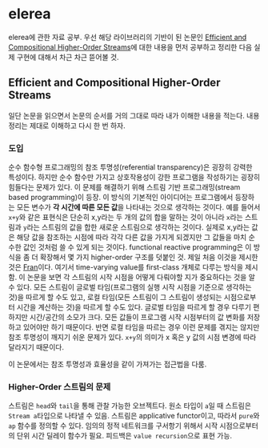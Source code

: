 # elerea

elerea에 관한 자료 공부. 우선 해당 라이브러리의 기반이 된 논문인 [Efficient and Compositional Higher-Order Streams](http://sgate.emt.bme.hu/documents/patai/publications/PataiWFLP2010.pdf)에 대한 내용을 먼저 공부하고 정리한 다음 실제 구현에 대해서 차근 차근 뜯어볼 것.

## Efficient and Compositional Higher-Order Streams

일단 논문을 읽으면서 논문의 순서를 거의 그대로 따라 내가 이해한 내용을 적는다. 내용 정리는 제대로 이해하고 다시 한 번 하자.

### 도입

순수 함수형 프로그래밍의 참조 투명성(referential transparency)은 굉장히 강력한 특성이다. 하지만 순수 함수만 가지고 상호작용성이 강한 프로그램을 작성하기는 굉장히 힘들다는 문제가 있다. 이 문제를 해결하기 위해 스트림 기반 프로그래밍(stream based programming)이 등장. 이 방식의 기본적인 아이디어는 프로그램에서 등장하는 모든 변수가 **각 시간에 따른 모든 값**을 나타내는 것으로 생각하는 것이다. 예를 들어서 `x+y`와 같은 표현식은 단순히 x,y라는 두 개의 값의 합을 말하는 것이 아니라 `x`라는 스트림과 `y`라는 스트림의 값을 합한 새로운 스트림으로 생각하는 것이다. 실제로 x,y라는 값은 해당 값을 참조하는 시점에 따라 각각 다른 값을 가지게 되겠지만 그 값들을 마치 순수한 값인 것처럼 쓸 수 있게 되는 것이다. functional reactive programming은 이 방식을 좀 더 확장해서 몇 가지 higher-order 구조를 덧붙인 것. 제일 처음 이것을 제시한 것은 [Fran](http://conal.net/papers/icfp97/)이다. 여기서 time-varying value를 first-class 개체로 다루는 방식을 제시함. 이 논문을 보면 각 스트림의 시작 시점을 어떻게 다뤄야할 지가 중요하다는 것을 알 수 있다. 모든 스트림이 글로벌 타임(프로그램의 실행 시작 시점을 기준으로 생각하는 것)을 따르게 할 수도 있고, 로컬 타임(모든 스트림이 그 스트림이 생성되는 시점으로부터 시간을 계산하는 것)을 따르게 할 수도 있다. 글로벌 타임을 따르게 할 경우 다루기 편하지만 시간/공간의 소모가 크다. 모든 값들이 프로그램 시작 시점부터의 값 변화를 저장하고 있어야만 하기 때문이다. 반면 로컬 타임을 따르는 경우 이런 문제를 겪지는 않지만 참조 투명성이 깨지기 쉬운 문제가 있다. `x+y`의 의미가 x 혹은 y 값의 시점 변경에 따라 달라지기 때문이다.

이 논문에서는 참조 투명성과 효율성을 같이 가져가는 접근법을 다룸.


### Higher-Order 스트림의 문제

스트림은 `head`와 `tail`을 통해 관찰 가능한 오브젝트다. 원소 타입이 `a`일 때 스트림은 `Stream a`타입으로 나타낼 수 있음. 스트림은 applicative functor이고, 따라서 `pure`와 `ap` 함수를 정의할 수 있다. 임의의 정적 네트워크를 구서항기 위해서 시작 시점으로부터의 단위 시간 딜레이 함수가 필요. 피드백은 `value recursion`으로 표현 가능. 